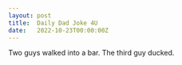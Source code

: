 ```yaml
---
layout: post
title:  Daily Dad Joke 4U
date:   2022-10-23T00:00:00Z
---
```

Two guys walked into a bar. The third guy ducked.

